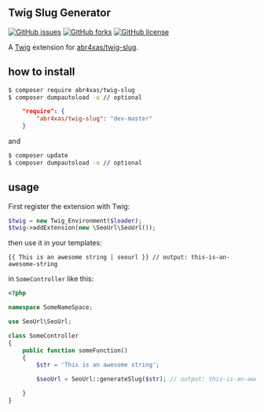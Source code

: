 ## Twig Slug Generator

[![GitHub issues](https://img.shields.io/github/issues/abr4xas/twig-slug.svg?style=flat-square)](https://github.com/abr4xas/twig-slug/issues) [![GitHub forks](https://img.shields.io/github/forks/abr4xas/twig-slug.svg?style=flat-square)](https://github.com/abr4xas/twig-slug/network) [![GitHub license](https://img.shields.io/badge/license-MIT-blue.svg?style=flat-square)](https://raw.githubusercontent.com/abr4xas/twig-slug/master/LICENSE)


A [Twig](http://twig.sensiolabs.org/) extension for [abr4xas/twig-slug](https://github.com/abr4xas/twig-slug).

## how to install

```bash
$ composer require abr4xas/twig-slug
$ composer dumpautoload -o // optional
```

```json
    "require": {
        "abr4xas/twig-slug": "dev-master"
    }
```
and

```bash
$ composer update
$ composer dumpautoload -o // optional
```

## usage

First register the extension with Twig:

```php
$twig = new Twig_Environment($loader);
$twig->addExtension(new \SeoUrl\SeoUrl());
```

then use it in your templates:

```
{{ This is an awesome string | seourl }} // output: this-is-an-awesome-string
```

in `SomeController` like this:

```php
<?php

namespace SomeNameSpace;

use SeoUrl\SeoUrl;

class SomeController
{
    public function someFunction()
    {
        $str = 'This is an awesome string';

        $seoUrl = SeoUrl::generateSlug($str); // output: this-is-an-awesome-string

    }
}
```